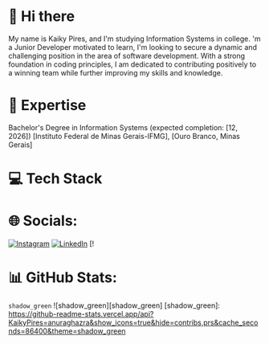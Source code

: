 # 👋 Hi there

My name is Kaiky Pires, and I'm studying Information Systems in college.
'm a Junior Developer motivated to learn, I'm looking to secure a dynamic and challenging position in the area of ​​software development. With a strong foundation in coding principles, I am dedicated to contributing positively to a winning team while further improving my skills and knowledge.


# 🚀 Expertise

Bachelor's Degree in Information Systems (expected completion: [12, 2026])
[Instituto Federal de Minas Gerais-IFMG], [Ouro Branco, Minas Gerais]


# 💻 Tech Stack


# 🌐 Socials:
[![Instagram](https://img.shields.io/badge/Instagram-%23E4405F.svg?logo=Instagram&logoColor=white)]() 
[![LinkedIn](https://img.shields.io/badge/LinkedIn-%230077B5.svg?logo=linkedin&logoColor=white)](https://www.linkedin.com/in/kaiky-pires-a63985265/) [!

# 📊 GitHub Stats:
`shadow_green` ![shadow_green][shadow_green]
[shadow_green]: https://github-readme-stats.vercel.app/api?KaikyPires=anuraghazra&show_icons=true&hide=contribs,prs&cache_seconds=86400&theme=shadow_green


